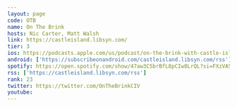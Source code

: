 ```yaml
---
layout: page
code: OTB
name: On The Brink
hosts: Nic Carter, Matt Walsh
link: https://castleisland.libsyn.com/
tier: 3
ios: https://podcasts.apple.com/us/podcast/on-the-brink-with-castle-island/id1480586463
android: ['https://subscribeonandroid.com/castleisland.libsyn.com/rss']
spotify: https://open.spotify.com/show/47aw3C5brBfL8pCIw8LrQL?si=FXzVA5LoRYyTnsLfPebhkw
rss: ['https://castleisland.libsyn.com/rss']
rank: 23
twitter: https://twitter.com/OnTheBrinkCIV
youtube: 
---
```

